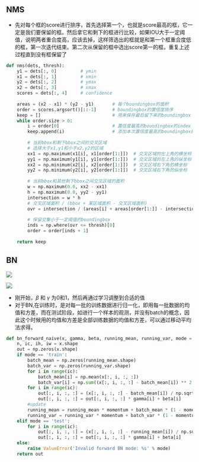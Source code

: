 ## NMS

- 先对每个框的score进行排序，首先选择第一个，也就是score最高的框，它一定是我们要保留的框。然后拿它和剩下的框进行比较，如果IOU大于一定阈值，说明两者重合度高，应该去掉，这样筛选出的框就是和第一个框重合度低的框，第一次迭代结束。第二次从保留的框中选出score第一的框，重复上述过程直到没有框保留了

```python
def nms(dets, thresh):
    y1 = dets[:, 0]         # ymin
    x1 = dets[:, 1]         # xmin
    y2 = dets[:, 2]         # ymax
    x2 = dets[:, 3]         # xmax
    scores = dets[:, 4]     # confidence
    
    areas = (x2 - x1) * (y2 - y1)       # 每个boundingbox的面积
    order = scores.argsort()[::-1]      # boundingbox的置信度排序
    keep = []                           # 用来保存最后留下来的boundingbox
    while order.size > 0:     
        i = order[0]                    # 置信度最高的boundingbox的index
        keep.append(i)                  # 添加本次置信度最高的boundingbox的index
        
        # 当前bbox和剩下bbox之间的交叉区域
        # 选择大于x1,y1和小于x2,y2的区域
        xx1 = np.maximum(x1[i], x1[order[1:]])  # 交叉区域的左上角的横坐标
        yy1 = np.maximum(y1[i], y1[order[1:]])  # 交叉区域的左上角的纵坐标
        xx2 = np.minimum(x2[i], x2[order[1:]])  # 交叉区域右下角的横坐标
        yy2 = np.minimum(y2[i], y2[order[1:]])  # 交叉区域右下角的纵坐标
        
        # 当前bbox和其他剩下bbox之间交叉区域的面积
        w = np.maximum(0.0, xx2 - xx1)
        h = np.maximum(0.0, yy2 - yy1)
        intersection = w * h
        # 交叉区域面积 / (bbox + 某区域面积 - 交叉区域面积)
        ovr = intersection / (areas[i] + areas[order[1:]] - intersection + 1e-12)
        
        # 保留交集小于一定阈值的boundingbox
        inds = np.where(ovr <= thresh)[0]
        order = order[inds + 1]
        
    return keep
```

## BN

![](https://img-blog.csdnimg.cn/20191217160803537.png?x-oss-process=image/watermark,type_ZmFuZ3poZW5naGVpdGk,shadow_10,text_aHR0cHM6Ly9ibG9nLmNzZG4ubmV0L3dlaXhpbl80MzM5MzQ1Mg==,size_16,color_FFFFFF,t_70)

![](https://img-blog.csdnimg.cn/20191217160920586.png?x-oss-process=image/watermark,type_ZmFuZ3poZW5naGVpdGk,shadow_10,text_aHR0cHM6Ly9ibG9nLmNzZG4ubmV0L3dlaXhpbl80MzM5MzQ1Mg==,size_16,color_FFFFFF,t_70)

- 刚开始，$\beta$ 和 $\gamma$ 为0和1，然后再通过学习调整到合适的值
- 对于BN,在训练时，是对每一批的训练数据进行归一化，即用每一批数据的均值和方差，而在测试阶段，如进行一个样本的观测，并没有batch的概念，因此这个时候用的均值和方差是全部训练数据的均值和方差，可以通过移动平均法求得。

```python
def bn_forward_naive(x, gamma, beta, running_mean, running_var, mode = "trian", eps = 1e-5, momentum = 0.9):
	n, ic, ih, iw = x.shape
	out = np.zeros(x.shape)
	if mode == 'train':
		batch_mean = np.zeros(running_mean.shape)
		batch_var = np.zeros(running_var.shape)
		for i in range(ic):
			batch_mean[i] = np.mean(x[:, i, :, :]) 
			batch_var[i] = np.sum((x[:, i, :, :] - batch_mean[i]) ** 2 ) / (n * ih * iw)
		for i in range(ic):
			out[:, i, :, :] = (x[:, i, :, :] - batch_mean[i]) / np.sqrt(batch_var[i] + eps)
			out[:, i, :, :] = out[:, i, :, :] * gamma[i] + beta[i]
		#update
		running_mean = running_mean * momentum + batch_mean * (1 - momentum)
		running_var = running_var * momentum + batch_var * (1 - momentum)
	elif mode == 'test':
		for i in range(ic):
			out[:, i, :, :] = (x[:, i, :, :] - running_mean[i]) / np.sqrt(running_var[i] + eps)
			out[:, i, :, :] = out[:, i, :, :] * gamma[i] + beta[i]
	else:
		raise ValueError('Invalid forward BN mode: %s' % mode)
	return out
```